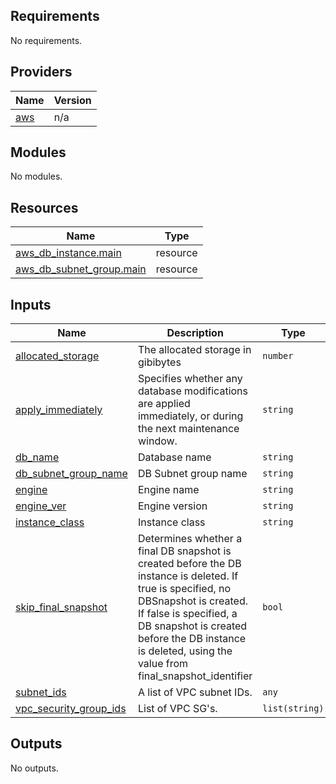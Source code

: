 <!-- BEGIN_TF_DOCS -->
## Requirements

No requirements.

## Providers

| Name | Version |
|------|---------|
| <a name="provider_aws"></a> [aws](#provider\_aws) | n/a |

## Modules

No modules.

## Resources

| Name | Type |
|------|------|
| [aws_db_instance.main](https://registry.terraform.io/providers/hashicorp/aws/latest/docs/resources/db_instance) | resource |
| [aws_db_subnet_group.main](https://registry.terraform.io/providers/hashicorp/aws/latest/docs/resources/db_subnet_group) | resource |

## Inputs

| Name | Description | Type | Default | Required |
|------|-------------|------|---------|:--------:|
| <a name="input_allocated_storage"></a> [allocated\_storage](#input\_allocated\_storage) | The allocated storage in gibibytes | `number` | `null` | no |
| <a name="input_apply_immediately"></a> [apply\_immediately](#input\_apply\_immediately) | Specifies whether any database modifications are applied immediately, or during the next maintenance window. | `string` | `null` | no |
| <a name="input_db_name"></a> [db\_name](#input\_db\_name) | Database name | `string` | `null` | no |
| <a name="input_db_subnet_group_name"></a> [db\_subnet\_group\_name](#input\_db\_subnet\_group\_name) | DB Subnet group name | `string` | `null` | no |
| <a name="input_engine"></a> [engine](#input\_engine) | Engine name | `string` | `null` | no |
| <a name="input_engine_ver"></a> [engine\_ver](#input\_engine\_ver) | Engine version | `string` | `null` | no |
| <a name="input_instance_class"></a> [instance\_class](#input\_instance\_class) | Instance class | `string` | `null` | no |
| <a name="input_skip_final_snapshot"></a> [skip\_final\_snapshot](#input\_skip\_final\_snapshot) | Determines whether a final DB snapshot is created before the DB instance is deleted. If true is specified, no DBSnapshot is created. If false is specified, a DB snapshot is created before the DB instance is deleted, using the value from final\_snapshot\_identifier | `bool` | `true` | no |
| <a name="input_subnet_ids"></a> [subnet\_ids](#input\_subnet\_ids) | A list of VPC subnet IDs. | `any` | `[]` | no |
| <a name="input_vpc_security_group_ids"></a> [vpc\_security\_group\_ids](#input\_vpc\_security\_group\_ids) | List of VPC SG's. | `list(string)` | n/a | yes |

## Outputs

No outputs.
<!-- END_TF_DOCS -->